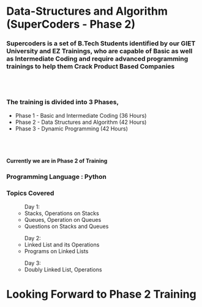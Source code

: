 # Data-Structures and Algorithm (SuperCoders - Phase 2)
### Supercoders is a set of B.Tech Students identified by our GIET University and EZ Trainings, who are capable of Basic as well as Intermediate Coding and require advanced programming trainings to help them Crack Product Based Companies
<br></br>
### The training is divided into 3 Phases, 
<ul>
 <li> Phase 1 - Basic and Intermediate Coding (36 Hours) </li>
 <li> Phase 2 - Data Structures and Algorithm (42 Hours) </li>
 <li> Phase 3 - Dynamic Programming (42 Hours) </li>
</ul>
<br></br>

#### Currently we are in Phase 2 of Training
### Programming Language : Python
### Topics Covered

<ul>
  <ul> Day 1:
  <li> Stacks, Operations on Stacks</li>
  <li> Queues, Operation on Queues</li>
  <li> Questions on Stacks and Queues </li>
  </ul>
  <p></p>
  <p></p>
  <ul> Day 2:
  <li> Linked List and its Operations</li>
  <li> Programs on Linked Lists</li>
  </ul>
  <p></p>
  <p></p>
  <ul> Day 3:
  <li> Doubly Linked List, Operations</li>
  </ul>
  <p></p>
  <p></p>
</ul>



# Looking Forward to Phase 2 Training
